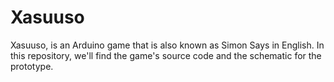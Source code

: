 # Xasuuso
Xasuuso, is an Arduino game that is also known as Simon Says in English. In this repository, we'll find the game's source code and the schematic for the prototype.
